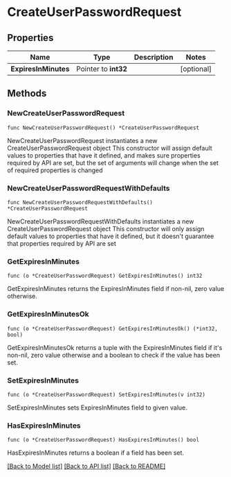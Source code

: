 # CreateUserPasswordRequest

## Properties

Name | Type | Description | Notes
------------ | ------------- | ------------- | -------------
**ExpiresInMinutes** | Pointer to **int32** |  | [optional] 

## Methods

### NewCreateUserPasswordRequest

`func NewCreateUserPasswordRequest() *CreateUserPasswordRequest`

NewCreateUserPasswordRequest instantiates a new CreateUserPasswordRequest object
This constructor will assign default values to properties that have it defined,
and makes sure properties required by API are set, but the set of arguments
will change when the set of required properties is changed

### NewCreateUserPasswordRequestWithDefaults

`func NewCreateUserPasswordRequestWithDefaults() *CreateUserPasswordRequest`

NewCreateUserPasswordRequestWithDefaults instantiates a new CreateUserPasswordRequest object
This constructor will only assign default values to properties that have it defined,
but it doesn't guarantee that properties required by API are set

### GetExpiresInMinutes

`func (o *CreateUserPasswordRequest) GetExpiresInMinutes() int32`

GetExpiresInMinutes returns the ExpiresInMinutes field if non-nil, zero value otherwise.

### GetExpiresInMinutesOk

`func (o *CreateUserPasswordRequest) GetExpiresInMinutesOk() (*int32, bool)`

GetExpiresInMinutesOk returns a tuple with the ExpiresInMinutes field if it's non-nil, zero value otherwise
and a boolean to check if the value has been set.

### SetExpiresInMinutes

`func (o *CreateUserPasswordRequest) SetExpiresInMinutes(v int32)`

SetExpiresInMinutes sets ExpiresInMinutes field to given value.

### HasExpiresInMinutes

`func (o *CreateUserPasswordRequest) HasExpiresInMinutes() bool`

HasExpiresInMinutes returns a boolean if a field has been set.


[[Back to Model list]](../README.md#documentation-for-models) [[Back to API list]](../README.md#documentation-for-api-endpoints) [[Back to README]](../README.md)


